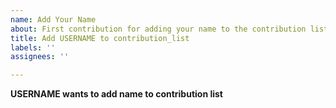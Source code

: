 ```yaml
---
name: Add Your Name
about: First contribution for adding your name to the contribution list
title: Add USERNAME to contribution_list
labels: ''
assignees: ''

---
```


**USERNAME wants to add name to contribution list**
